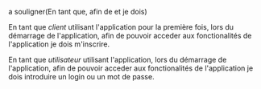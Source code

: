 a souligner(En tant que, afin de et je dois)

En tant que *client* utilisant l'application pour la première fois, lors du démarrage de l'application, afin de pouvoir acceder aux fonctionalités de l'application je dois m'inscrire.

En tant que *utilisateur* utilisant l'application, lors du démarrage de l'application, afin de pouvoir acceder aux fonctionalités de l'application je dois introduire un login ou un mot de passe.
